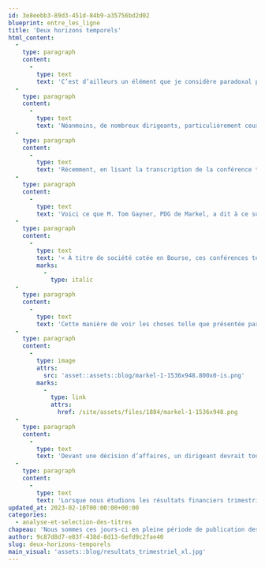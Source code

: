```yaml
---
id: 3e8eebb3-89d3-451d-84b9-a35756bd2d02
blueprint: entre_les_ligne
title: 'Deux horizons temporels'
html_content:
  -
    type: paragraph
    content:
      -
        type: text
        text: 'C’est d’ailleurs un élément que je considère paradoxal pour les investisseurs à long terme dont je fais partie. Comment concilier son désir de conserver un titre pendant plusieurs années (chez COTE 100, nous gardons nos titres en moyenne plus de sept ans) avec la publication de résultats financiers trimestriels? Après tout, trois mois représente une bien courte période pour le dirigeant d’une entreprise en Bourse. Pourtant, nous savons tous que la performance financière d’une entreprise est scrutée chaque trimestre par les investisseurs et les analystes et que de violentes fluctuations boursières peuvent survenir au lendemain de la publication de résultats trimestriels qui ne sont pas conformes aux attentes.'
  -
    type: paragraph
    content:
      -
        type: text
        text: 'Néanmoins, de nombreux dirigeants, particulièrement ceux qui possèdent une importante participation en actions dans la société qu’ils dirigent, ont su démontrer qu’ils savent faire abstraction des attentes des analystes et se concentrer avant tout sur la création de valeur pour leurs actionnaires à long terme.'
  -
    type: paragraph
    content:
      -
        type: text
        text: 'Récemment, en lisant la transcription de la conférence téléphonique qui a suivi la publication des résultats annuels de la société Markel («MKL»), que nous détenons dans certains de nos comptes sous gestion, j’ai réalisé que certaines sociétés semblent avoir réussi à concilier l’apparente contradiction qui existe entre une gestion rigoureuse et efficace de leur entreprise à court terme et la création de valeur pour tous les actionnaires à long terme.'
  -
    type: paragraph
    content:
      -
        type: text
        text: 'Voici ce que M. Tom Gayner, PDG de Markel, a dit à ce sujet lors de l’appel:'
  -
    type: paragraph
    content:
      -
        type: text
        text: '« À titre de société cotée en Bourse, ces conférences téléphoniques ont lieu tous les 90 jours. Chaque trimestre, nous partageons nos résultats financiers avec vous lors de cet appel. Bien que nous vous présentions une mise à jour un trimestre à la fois, je vous assure que ce n’est pas cette cadence qui dicte la gestion de Markel. Notre étoile Polaire est le double horizon temporel de l’éternité et de l’instant présent. Nous croyons que la combinaison d’un horizon à long terme représenté par “toujours”, allié à la discipline et l’urgence du “maintenant”, procure un équilibre qui nous sert bien.»'
        marks:
          -
            type: italic
  -
    type: paragraph
    content:
      -
        type: text
        text: 'Cette manière de voir les choses telle que présentée par le président de Markel permet de réconcilier ce qui paraît contradictoire: vivre dans le moment présent et investir pour le long terme. Dans le monde des dirigeants de Markel, les deux horizons temporels de l’immédiat et du long terme sont alignés, au bénéfice des investisseurs à long terme de la société.'
  -
    type: paragraph
    content:
      -
        type: image
        attrs:
          src: 'asset::assets::blog/markel-1-1536x948.800x0-is.png'
        marks:
          -
            type: link
            attrs:
              href: /site/assets/files/1884/markel-1-1536x948.png
  -
    type: paragraph
    content:
      -
        type: text
        text: 'Devant une décision d’affaires, un dirigeant devrait toujours choisir, selon moi, les actions qui sont susceptibles d’ajouter à la valeur de leur entreprise à long terme et rejeter celles qui la réduiraient, même si elles pourraient être bénéfiques à court terme.'
  -
    type: paragraph
    content:
      -
        type: text
        text: 'Lorsque nous étudions les résultats financiers trimestriels de nos sociétés en portefeuille, c’est dans le but de nous assurer que leurs dirigeants continuent de bâtir leur société et de créer de la valeur à long terme. Les enjeux qui peuvent faire fluctuer les résultats trimestriels d’une entreprise sont généralement peu importants, tant que la société continue de progresser vers ses objectifs à plus long terme.'
updated_at: 2023-02-10T00:00:00+00:00
categories:
  - analyse-et-selection-des-titres
chapeau: 'Nous sommes ces jours-ci en pleine période de publication des résultats financiers des entreprises. En effet, la plupart des sociétés en Bourse dont la fin d’exercice est en décembre publient ces jours-ci leurs résultats du quatrième trimestre ainsi que de l’exercice 2022 clos le 31 décembre dernier.'
author: 9c87d8d7-e83f-438d-8d13-6efd9c2fae40
slug: deux-horizons-temporels
main_visual: 'assets::blog/resultats_trimestriel_xl.jpg'
---
```

